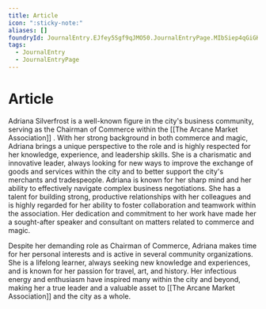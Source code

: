 ```yaml
---
title: Article
icon: ":sticky-note:"
aliases: []
foundryId: JournalEntry.EJfey5Sgf9qJMO50.JournalEntryPage.MIbSiep4qGiGKyHi
tags:
  - JournalEntry
  - JournalEntryPage
---
```


# Article
Adriana Silverfrost is a well-known figure in the city's business community, serving as the Chairman of Commerce within the [[The Arcane Market Association]] . With her strong background in both commerce and magic, Adriana brings a unique perspective to the role and is highly respected for her knowledge, experience, and leadership skills. She is a charismatic and innovative leader, always looking for new ways to improve the exchange of goods and services within the city and to better support the city's merchants and tradespeople. Adriana is known for her sharp mind and her ability to effectively navigate complex business negotiations. She has a talent for building strong, productive relationships with her colleagues and is highly regarded for her ability to foster collaboration and teamwork within the association. Her dedication and commitment to her work have made her a sought-after speaker and consultant on matters related to commerce and magic.

Despite her demanding role as Chairman of Commerce, Adriana makes time for her personal interests and is active in several community organizations. She is a lifelong learner, always seeking new knowledge and experiences, and is known for her passion for travel, art, and history. Her infectious energy and enthusiasm have inspired many within the city and beyond, making her a true leader and a valuable asset to [[The Arcane Market Association]] and the city as a whole.
